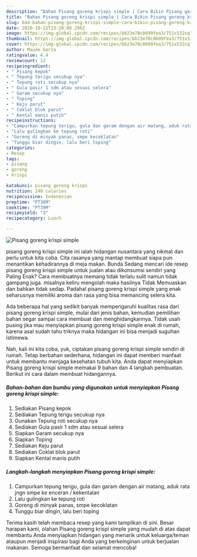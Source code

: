```yaml
---
description: "Bahan Pisang goreng krispi simple | Cara Bikin Pisang goreng krispi simple Yang Sedap"
title: "Bahan Pisang goreng krispi simple | Cara Bikin Pisang goreng krispi simple Yang Sedap"
slug: 644-bahan-pisang-goreng-krispi-simple-cara-bikin-pisang-goreng-krispi-simple-yang-sedap
date: 2020-10-22T23:20:08.296Z
image: https://img-global.cpcdn.com/recipes/bb23e70c8699fea3/751x532cq70/pisang-goreng-krispi-simple-foto-resep-utama.jpg
thumbnail: https://img-global.cpcdn.com/recipes/bb23e70c8699fea3/751x532cq70/pisang-goreng-krispi-simple-foto-resep-utama.jpg
cover: https://img-global.cpcdn.com/recipes/bb23e70c8699fea3/751x532cq70/pisang-goreng-krispi-simple-foto-resep-utama.jpg
author: Maude Garza
ratingvalue: 4.4
reviewcount: 12
recipeingredient:
- " Pisang kepok"
- " Tepung terigu secukup nya"
- " Tepung roti secukup nya"
- " Gula pasir 1 sdm atau sesuai selera"
- " Garam secukup nya"
- " Toping"
- " Keju parut"
- " Coklat blok parut"
- " Kental manis putih"
recipeinstructions:
- "Campurkan tepung terigu, gula dan garam dengan air matang, aduk rata jngn smpe ke enceran / kekentalan"
- "Lalu gulingkan ke tepung roti"
- "Goreng di minyak panas, smpe kecoklatan"
- "Tunggu biar dingin, lalu beri toping"
categories:
- Resep
tags:
- pisang
- goreng
- krispi

katakunci: pisang goreng krispi 
nutrition: 240 calories
recipecuisine: Indonesian
preptime: "PT36M"
cooktime: "PT39M"
recipeyield: "3"
recipecategory: Lunch

---
```



![Pisang goreng krispi simple](https://img-global.cpcdn.com/recipes/bb23e70c8699fea3/751x532cq70/pisang-goreng-krispi-simple-foto-resep-utama.jpg)


pisang goreng krispi simple ini ialah hidangan nusantara yang nikmat dan perlu untuk kita coba. Cita rasanya yang mantap membuat siapa pun menantikan kehadirannya di meja makan.
Bunda Sedang mencari ide resep pisang goreng krispi simple untuk jualan atau dikonsumsi sendiri yang Paling Enak? Cara membuatnya memang tidak terlalu sulit namun tidak gampang juga. misalnya keliru mengolah maka hasilnya Tidak Memuaskan dan bahkan tidak sedap. Padahal pisang goreng krispi simple yang enak seharusnya memiliki aroma dan rasa yang bisa memancing selera kita.



Ada beberapa hal yang sedikit banyak mempengaruhi kualitas rasa dari pisang goreng krispi simple, mulai dari jenis bahan, kemudian pemilihan bahan segar sampai cara membuat dan menghidangkannya. Tidak usah pusing jika mau menyiapkan pisang goreng krispi simple enak di rumah, karena asal sudah tahu triknya maka hidangan ini bisa menjadi suguhan istimewa.


Nah, kali ini kita coba, yuk, ciptakan pisang goreng krispi simple sendiri di rumah. Tetap berbahan sederhana, hidangan ini dapat memberi manfaat untuk membantu menjaga kesehatan tubuh kita. Anda dapat menyiapkan Pisang goreng krispi simple memakai 9 bahan dan 4 langkah pembuatan. Berikut ini cara dalam membuat hidangannya.

<!--inarticleads1-->

##### Bahan-bahan dan bumbu yang digunakan untuk menyiapkan Pisang goreng krispi simple:

1. Sediakan  Pisang kepok
1. Sediakan  Tepung terigu secukup nya
1. Gunakan  Tepung roti secukup nya
1. Sediakan  Gula pasir 1 sdm atau sesuai selera
1. Siapkan  Garam secukup nya
1. Siapkan  Toping
1. Sediakan  Keju parut
1. Sediakan  Coklat blok parut
1. Siapkan  Kental manis putih




<!--inarticleads2-->

##### Langkah-langkah menyiapkan Pisang goreng krispi simple:

1. Campurkan tepung terigu, gula dan garam dengan air matang, aduk rata jngn smpe ke enceran / kekentalan
1. Lalu gulingkan ke tepung roti
1. Goreng di minyak panas, smpe kecoklatan
1. Tunggu biar dingin, lalu beri toping




Terima kasih telah membaca resep yang kami tampilkan di sini. Besar harapan kami, olahan Pisang goreng krispi simple yang mudah di atas dapat membantu Anda menyiapkan hidangan yang menarik untuk keluarga/teman ataupun menjadi inspirasi bagi Anda yang berkeinginan untuk berjualan makanan. Semoga bermanfaat dan selamat mencoba!
